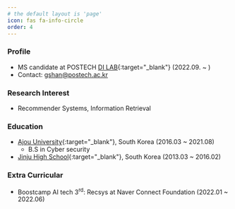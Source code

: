 ```yaml
---
# the default layout is 'page'
icon: fas fa-info-circle
order: 4
---
```


### Profile
- MS candidate at POSTECH [DI LAB][1]{:target="_blank"} (2022.09. ~ )
- Contact: gshan@postech.ac.kr 

### Research Interest
- Recommender Systems, Information Retrieval

### Education
- [Ajou University][2]{:target="_blank"}, South Korea (2016.03 ~ 2021.08)
  - B.S in Cyber security
- [Jinju High School][3]{:target="_blank"}, South Korea (2013.03 ~ 2016.02)

### Extra Curricular
- Boostcamp AI tech 3<sup>rd</sup>: Recsys at Naver Connect Foundation (2022.01 ~ 2022.06)

[1]: https://sites.google.com/view/postechdi/home?authuser=0
[2]: https://www.ajou.ac.kr
[3]: https://jinju-h.gne.go.kr


<!-- > Add Markdown syntax content to file `_tabs/about.md`{: .filepath } and it will show up on this page.
{: .prompt-tip } -->
